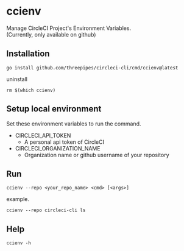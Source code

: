 # ccienv

Manage CircleCI Project's Environment Variables.  
(Currently, only available on github)

## Installation

```
go install github.com/threepipes/circleci-cli/cmd/ccienv@latest
```

uninstall
```
rm $(which ccienv)
```

## Setup local environment

Set these environment variables to run the command.
- CIRCLECI_API_TOKEN
    - A personal api token of CircleCI
- CIRCLECI_ORGANIZATION_NAME
    - Organization name or github username of your repository

## Run

```
ccienv --repo <your_repo_name> <cmd> [<args>]
```

example.
```
ccienv --repo circleci-cli ls
```

## Help

```
ccienv -h
```
